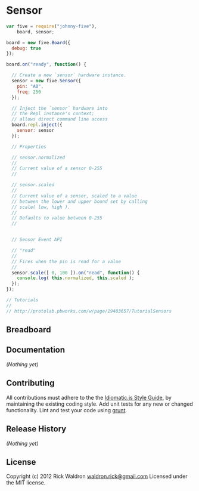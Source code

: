 # Sensor

```javascript
var five = require("johnny-five"),
    board, sensor;

board = new five.Board({
  debug: true
});

board.on("ready", function() {

  // Create a new `sensor` hardware instance.
  sensor = new five.Sensor({
    pin: "A0",
    freq: 250
  });

  // Inject the `sensor` hardware into
  // the Repl instance's context;
  // allows direct command line access
  board.repl.inject({
    sensor: sensor
  });

  // Properties

  // sensor.normalized
  //
  // Current value of a sensor 0-255
  //

  // sensor.scaled
  //
  // Current value of a sensor, scaled to a value
  // between the lower and upper bound set by calling
  // scale( low, high ).
  //
  // Defaults to value between 0-255
  //


  // Sensor Event API

  // "read"
  //
  // Fires when the pin is read for a value
  //
  sensor.scale([ 0, 100 ]).on("read", function() {
    console.log( this.normalized, this.scaled );
  });
});

// Tutorials
//
// http://protolab.pbworks.com/w/page/19403657/TutorialSensors

```

## Breadboard




## Documentation

_(Nothing yet)_









## Contributing
All contributions must adhere to the the [Idiomatic.js Style Guide](https://github.com/rwldrn/idiomatic.js),
by maintaining the existing coding style. Add unit tests for any new or changed functionality. Lint and test your code using [grunt](https://github.com/cowboy/grunt).

## Release History
_(Nothing yet)_

## License
Copyright (c) 2012 Rick Waldron <waldron.rick@gmail.com>
Licensed under the MIT license.
